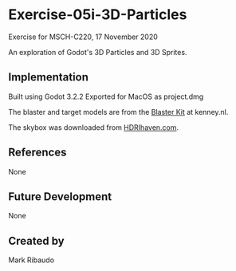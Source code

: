 
# Exercise-05i-3D-Particles
Exercise for MSCH-C220, 17 November 2020

An exploration of Godot's 3D Particles and 3D Sprites.

## Implementation
Built using Godot 3.2.2
Exported for MacOS as project.dmg

The blaster and target models are from the [Blaster Kit](https://kenney.nl/assets/blaster-kit) at kenney.nl.

The skybox was downloaded from [HDRIhaven.com](https://hdrihaven.com/hdri/?c=indoor&h=empty_warehouse_01).

## References
None

## Future Development
None

## Created by 
Mark Ribaudo
